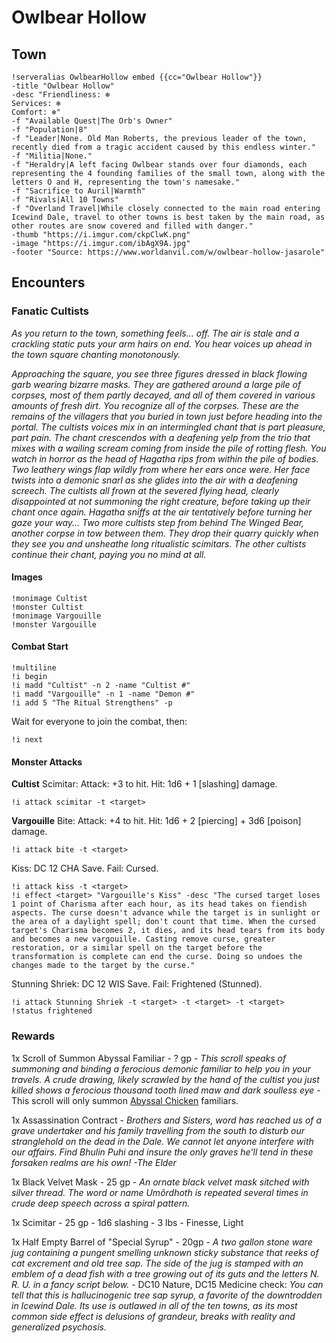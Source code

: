 # Owlbear Hollow
## Town
```
!serveralias OwlbearHollow embed {{cc="Owlbear Hollow"}} 
-title "Owlbear Hollow"
-desc "Friendliness: ❄ 
Services: ❄
Comfort: ❄"
-f "Available Quest|The Orb's Owner"
-f "Population|8"
-f "Leader|None. Old Man Roberts, the previous leader of the town, recently died from a tragic accident caused by this endless winter."
-f "Militia|None."
-f "Heraldry|A left facing Owlbear stands over four diamonds, each representing the 4 founding families of the small town, along with the letters O and H, representing the town's namesake."
-f "Sacrifice to Auril|Warmth"
-f "Rivals|All 10 Towns"
-f "Overland Travel|While closely connected to the main road entering Icewind Dale, travel to other towns is best taken by the main road, as other routes are snow covered and filled with danger."
-thumb "https://i.imgur.com/ckpClwK.png"
-image "https://i.imgur.com/ibAgX9A.jpg"
-footer "Source: https://www.worldanvil.com/w/owlbear-hollow-jasarole"
```

## Encounters
### Fanatic Cultists
_As you return to the town, something feels... off. The air is stale and a crackling static puts your arm hairs on end. You hear voices up ahead in the town square chanting monotonously._

_Approaching the square, you see three figures dressed in black flowing garb wearing bizarre masks. They are gathered around a large pile of corpses, most of them partly decayed, and all of them covered in various amounts of fresh dirt. You recognize all of the corpses. These are the remains of the villagers that you buried in town just before heading into the portal. The cultists voices mix in an intermingled chant that is part pleasure, part pain. The chant crescendos with a deafening yelp from the trio that mixes with a wailing scream coming from inside the pile of rotting flesh. You watch in horror as the head of Hagatha rips from within the pile of bodies. Two leathery wings flap wildly from where her ears once were. Her face twists into a demonic snarl as she glides into the air with a deafening screech. The cultists all frown at the severed flying head, clearly disappointed at not summoning the right creature, before taking up their chant once again. Hagatha sniffs at the air tentatively before turning her gaze your way... Two more cultists step from behind The Winged Bear, another corpse in tow between them. They drop their quarry quickly when they see you and unsheathe long ritualistic scimitars. The other cultists continue their chant, paying you no mind at all._

#### Images
```
!monimage Cultist
!monster Cultist
!monimage Vargouille
!monster Vargouille
```

#### Combat Start
```
!multiline
!i begin
!i madd "Cultist" -n 2 -name "Cultist #"
!i madd "Vargouille" -n 1 -name "Demon #"
!i add 5 "The Ritual Strengthens" -p
```
Wait for everyone to join the combat, then:
```
!i next
```

#### Monster Attacks

**Cultist**
Scimitar: Attack: +3 to hit. Hit: 1d6 + 1 [slashing] damage.
```
!i attack scimitar -t <target> 
```

**Vargouille**
Bite: Attack: +4 to hit. Hit: 1d6 + 2 [piercing] + 3d6 [poison] damage.
```
!i attack bite -t <target> 
```

Kiss: DC 12 CHA Save. Fail: Cursed.
```
!i attack kiss -t <target> 
!i effect <target> "Vargouille's Kiss" -desc "The cursed target loses 1 point of Charisma after each hour, as its head takes on fiendish aspects. The curse doesn't advance while the target is in sunlight or the area of a daylight spell; don't count that time. When the cursed target's Charisma becomes 2, it dies, and its head tears from its body and becomes a new vargouille. Casting remove curse, greater restoration, or a similar spell on the target before the transformation is complete can end the curse. Doing so undoes the changes made to the target by the curse."
```

Stunning Shriek: DC 12 WIS Save. Fail: Frightened (Stunned).
```
!i attack Stunning Shriek -t <target> -t <target> -t <target>
!status frightened
```

### Rewards

1x Scroll of Summon Abyssal Familiar - ? gp -  _This scroll speaks of summoning and binding a ferocious demonic familiar to help you in your travels. A crude drawing, likely scrawled by the hand of the cultist you just killed shows a ferocious thousand tooth lined maw and dark soulless eye_ - This scroll will only summon [Abyssal Chicken](https://www.dndbeyond.com/monsters/abyssal-chicken) familiars. 

1x Assassination Contract - _Brothers and Sisters, word has reached us of a grave undertaker and his family travelling from the south to disturb our stranglehold on the dead in the Dale. We cannot let anyone interfere with our affairs. Find Bhulin Puhi and insure the only graves he'll tend in these forsaken realms are his own! -The Elder_

1x Black Velvet Mask - 25 gp - _An ornate black velvet mask sitched with silver thread. The word or name Umôrdhoth is repeated several times in crude deep speech across a spiral pattern._

1x Scimitar - 25 gp - 1d6 slashing - 3 lbs - Finesse, Light

1x Half Empty Barrel of "Special Syrup"	- 20gp - _A two gallon stone ware jug containing a pungent smelling unknown sticky substance that reeks of cat excrement and old tree sap. The side of the jug is stamped with an emblem of a dead fish with a tree growing out of its guts and the letters N. R. U. in a fancy script below._ - DC10 Nature, DC15 Medicine check: _You can tell that this is hallucinogenic tree sap syrup, a favorite of the downtrodden in Icewind Dale. Its use is outlawed in all of the ten towns, as its most common side effect is delusions of grandeur, breaks with reality and generalized psychosis._
